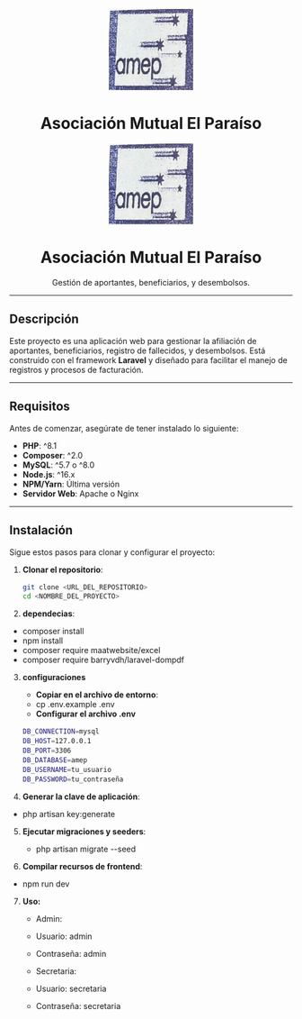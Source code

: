 <p align="center"><a href="#" target="_blank"><img src="resources/img/Logo.jpg" width="150" alt="Logo Asociación Mutual El Paraíso"></a></p>

<h1 align="center">Asociación Mutual El Paraíso</h1>
<p align="center"><a href="#" target="_blank"><img src="resources/img/Logo.jpg" width="150" alt="Logo Asociación Mutual El Paraíso"></a></p>

<h1 align="center">Asociación Mutual El Paraíso</h1>

<p align="center">
Gestión de aportantes, beneficiarios, y desembolsos.
</p>

---

## Descripción

Este proyecto es una aplicación web para gestionar la afiliación de aportantes, beneficiarios, registro de fallecidos, y desembolsos. Está construido con el framework **Laravel** y diseñado para facilitar el manejo de registros y procesos de facturación.

---

## Requisitos

Antes de comenzar, asegúrate de tener instalado lo siguiente:

- **PHP**: ^8.1  
- **Composer**: ^2.0  
- **MySQL**: ^5.7 o ^8.0  
- **Node.js**: ^16.x  
- **NPM/Yarn**: Última versión  
- **Servidor Web**: Apache o Nginx

---

## Instalación

Sigue estos pasos para clonar y configurar el proyecto:

1. **Clonar el repositorio**:
   ```bash
   git clone <URL_DEL_REPOSITORIO>
   cd <NOMBRE_DEL_PROYECTO>

2. **dependecias**:
  - composer install
  - npm install
  - composer require maatwebsite/excel
  - composer require barryvdh/laravel-dompdf


3. **configuraciones**
   - **Copiar en el archivo de entorno**:
   - cp .env.example .env
   - **Configurar el archivo .env**

   ```bash
   DB_CONNECTION=mysql
   DB_HOST=127.0.0.1
   DB_PORT=3306
   DB_DATABASE=amep
   DB_USERNAME=tu_usuario
   DB_PASSWORD=tu_contraseña

4. **Generar la clave de aplicación**:
  - php artisan key:generate

5. **Ejecutar migraciones y seeders**:
   - php artisan migrate --seed


6. **Compilar recursos de frontend**:
  - npm run dev

7. **Uso:**
   - Admin:
   - Usuario: admin
   - Contraseña: admin

   - Secretaria:
   - Usuario: secretaria
   - Contraseña: secretaria

